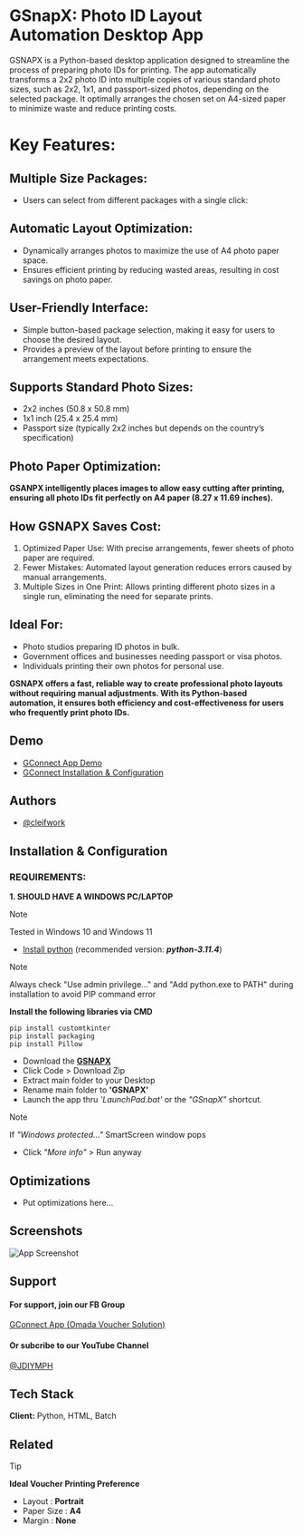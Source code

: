 
# GSnapX: Photo ID Layout Automation Desktop App

GSNAPX is a Python-based desktop application designed to streamline the process of preparing photo IDs for printing. The app automatically transforms a 2x2 photo ID into multiple copies of various standard photo sizes, such as 2x2, 1x1, and passport-sized photos, depending on the selected package. It optimally arranges the chosen set on A4-sized paper to minimize waste and reduce printing costs.

# Key Features:
## Multiple Size Packages:
- Users can select from different packages with a single click:

## Automatic Layout Optimization:
- Dynamically arranges photos to maximize the use of A4 photo paper space.
- Ensures efficient printing by reducing wasted areas, resulting in cost savings on photo paper.

## User-Friendly Interface:
- Simple button-based package selection, making it easy for users to choose the desired layout.
- Provides a preview of the layout before printing to ensure the arrangement meets expectations.

## Supports Standard Photo Sizes:
- 2x2 inches (50.8 x 50.8 mm)
- 1x1 inch (25.4 x 25.4 mm)
- Passport size (typically 2x2 inches but depends on the country’s specification)

## Photo Paper Optimization:
**GSANPX intelligently places images to allow easy cutting after printing, ensuring all photo IDs fit perfectly on A4 paper (8.27 x 11.69 inches).**

## How GSNAPX Saves Cost:
1. Optimized Paper Use: With precise arrangements, fewer sheets of photo paper are required.
2. Fewer Mistakes: Automated layout generation reduces errors caused by manual arrangements.
3. Multiple Sizes in One Print: Allows printing different photo sizes in a single run, eliminating the need for separate prints.

## Ideal For:
- Photo studios preparing ID photos in bulk.
- Government offices and businesses needing passport or visa photos.
- Individuals printing their own photos for personal use.

**GSNAPX offers a fast, reliable way to create professional photo layouts without requiring manual adjustments. With its Python-based automation, it ensures both efficiency and cost-effectiveness for users who frequently print photo IDs.**

## Demo

- [GConnect App Demo](https://www.youtube.com/watch?v=eXLdvv9VYJA)
- [GConnect Installation & Configuration](https://www.youtube.com/watch?v=hjWmLe4AmSo)


## Authors
- [@cleifwork](https://www.github.com/cleifwork)

## Installation & Configuration
### REQUIREMENTS:
**1. SHOULD HAVE A WINDOWS PC/LAPTOP** 
> [!NOTE] 
> Tested in Windows 10 and Windows 11

- [Install python](https://www.python.org/downloads/) (recommended version: _**python-3.11.4**_)
> [!NOTE] 
> Always check "Use admin privilege..." and "Add python.exe to PATH" during installation to avoid PIP command error    

**Install the following libraries via CMD**
```
pip install customtkinter
pip install packaging
pip install Pillow
```
		
- Download the **[GSNAPX](https://github.com/cleifwork/GSNAPX)**
- Click Code > Download Zip
- Extract main folder to your Desktop
- Rename main folder to **'GSNAPX'**
- Launch the app thru _'LaunchPad.bat'_ or the _"GSnapX"_ shortcut.

> [!NOTE] 
> If _"Windows protected..."_ SmartScreen window pops
- Click _"More info"_ > Run anyway

## Optimizations
- Put optimizations here...

## Screenshots
![App Screenshot](https://drive.google.com/uc?export=view&id=1vB-UE5LHv_AaG03QSUkWvbYAWCZZ5dfM)

## Support
#### For support, join our FB Group
[GConnect App (Omada Voucher Solution)](https://www.facebook.com/groups/1776872022780742) 
  
#### Or subcribe to our YouTube Channel
[@JDIYMPH](https://www.youtube.com/channel/UC9O3ezuyjS7C6V7-ZAHCQrA)

## Tech Stack
**Client:** Python, HTML, Batch

## Related
> [!TIP] 
> **Ideal Voucher Printing Preference**
- Layout              : **Portrait**
- Paper Size          : **A4**
- Margin              : **None**   


